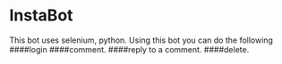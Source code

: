 # InstaBot
This bot uses selenium, python.
Using this bot you can do the following 
####login
####comment.
####reply to a comment.
####delete. 